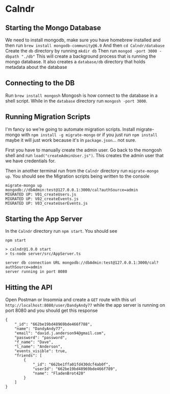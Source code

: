 # Calndr

## Starting the Mongo Database
We need to install mongodb, make sure you have homebrew installed and then run
`brew install mongodb-community@6.0`
And then `cd Calndr/database`
Create the `db` directory by running `mkdir db`
Then run `mongod -port 3000 -dbpath "./db"`
This will create a background process that is running the mongo database. It also creates a `database/db` directory that holds metadata about the database

## Connecting to the DB
Run `brew install mongosh`
Mongosh is how connect to the database in a shell script.
While in the `database` directory run `mongosh -port 3000`. 

## Running Migration Scripts
I'm fancy so we're going to automate migration scripts.
Install migrate-mongo with `npm install -g migrate-mongo` or if you just run `npm install` maybe it will just work because it's in `package.json`... not sure.

First you have to manually create the admin user.
Go back to the mongosh shell and run `load("createAdminUser.js")`. This creates the admin user that we have credentials for.

Then in another terminal run from the `Calndr` directory run `migrate-mongo up`. You should see the Migration scripts being written to the console
```
migrate-mongo up
mongodb://dbAdmin:test@127.0.0.1:3000/cal?authSource=admin
MIGRATED UP: V01_createUsers.js
MIGRATED UP: V02_createEvents.js
MIGRATED UP: V03_createUserEvents.js
```


## Starting the App Server
In the `Calndr` directory run `npm start`. You should see 
```
npm start 

> calndr@1.0.0 start
> ts-node server/src/AppServer.ts

server db connection URL mongodb://dbAdmin:test@127.0.0.1:3000/cal?authSource=admin
server running in port 8080
```

## Hitting the API
Open Postman or Insomnia and create a `GET` route with this url
`http://localhost:8080/user/DandyAndy77` while the app server is running on port 8080 and you should get this response
```
{
    "_id": "662be19bd48969bde466f788",
    "name": "DandyAndy77",
    "email": "david.j.anderson94@gmail.com",
    "password": "password",
    "f_name": "Dave",
    "l_name": "Anderson",
    "events_visible": true,
    "friends": [
        {
            "_id": "662be1ffa01fd430dcf4ab0f",
            "userId": "662be19bd48969bde466f789",
            "name": "FladenBrot420"
        }
    ]
}
```
